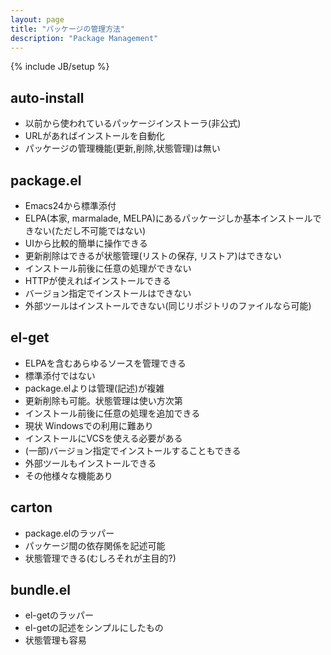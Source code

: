 ```yaml
---
layout: page
title: "パッケージの管理方法"
description: "Package Management"
---
```

{% include JB/setup %}

## auto-install
* 以前から使われているパッケージインストーラ(非公式)
* URLがあればインストールを自動化
* パッケージの管理機能(更新,削除,状態管理)は無い

## package.el
* Emacs24から標準添付
* ELPA(本家, marmalade, MELPA)にあるパッケージしか基本インストールできない(ただし不可能ではない)
* UIから比較的簡単に操作できる
* 更新削除はできるが状態管理(リストの保存, リストア)はできない
* インストール前後に任意の処理ができない
* HTTPが使えればインストールできる
* バージョン指定でインストールはできない
* 外部ツールはインストールできない(同じリポジトリのファイルなら可能)

## el-get
* ELPAを含むあらゆるソースを管理できる
* 標準添付ではない
* package.elよりは管理(記述)が複雑
* 更新削除も可能。状態管理は使い方次第
* インストール前後に任意の処理を追加できる
* 現状 Windowsでの利用に難あり
* インストールにVCSを使える必要がある
* (一部)バージョン指定でインストールすることもできる
* 外部ツールもインストールできる
* その他様々な機能あり

## carton
* package.elのラッパー
* パッケージ間の依存関係を記述可能
* 状態管理できる(むしろそれが主目的?)

## bundle.el
* el-getのラッパー
* el-getの記述をシンプルにしたもの
* 状態管理も容易

